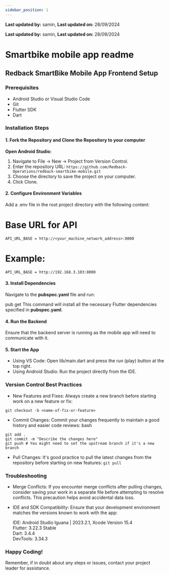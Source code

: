 ```yaml
---
sidebar_position: 1
---
```


**Last updated by:** samin, **Last updated on:** 28/09/2024


**Last updated by:** samin, **Last updated on:** 28/09/2024


# Smartbike mobile app readme

## Redback SmartBike Mobile App Frontend Setup

### Prerequisites
- Android Studio or Visual Studio Code
- Git
- Flutter SDK
- Dart

### Installation Steps
#### 1. Fork the Repository and Clone the Repository to your computer

**Open Android Studio:**
1. Navigate to File -> New -> Project from Version Control.
2. Enter the repository URL:
`https://github.com/Redback-Operations/redback-smartbike-mobile.git`
3. Choose the directory to save the project on your computer.
4. Click Clone.

#### 2. Configure Environment Variables

Add a .env file in the root project directory with the following content:

# Base URL for API
`API_URL_BASE = http://<your_machine_network_address>:8000`

# Example:
`API_URL_BASE = http://192.168.3.103:8000`

#### 3. Install Dependencies
Navigate to the **pubspec.yaml** file and run:

pub get
This command will install all the necessary Flutter dependencies specified in **pubspec.yaml**.

#### 4. Run the Backend
Ensure that the backend server is running as the mobile app will need to communicate with it.

#### 5. Start the App
- Using VS Code: Open lib/main.dart and press the run (play) button at the top right.
- Using Android Studio: Run the project directly from the IDE.

### Version Control Best Practices
- New Features and Fixes: Always create a new branch before starting work on a new feature or fix:

```
git checkout -b <name-of-fix-or-feature>
```
- Commit Changes: Commit your changes frequently to maintain a good history and easier code reviews:
bash
```
git add .
git commit -m "Describe the changes here"
git push # You might need to set the upstream branch if it's a new branch
```
- Pull Changes: It's good practice to pull the latest changes from the repository before starting on new features:
`git pull`

### Troubleshooting
- Merge Conflicts: If you encounter merge conflicts after pulling changes, consider saving your work in a separate file before attempting to resolve conflicts. This precaution helps avoid accidental data loss.
- IDE and SDK Compatibility: Ensure that your development environment matches the versions known to work with the app:

  IDE: Android Studio Iguana | 2023.2.1, Xcode Version 15.4\
  Flutter: 3.22.3 Stable\
  Dart: 3.4.4\
  DevTools: 3.34.3

### Happy Coding!
Remember, if in doubt about any steps or issues, contact your project leader for assistance.
